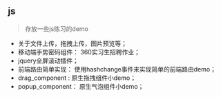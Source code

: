 ## js

> 存放一些js练习的demo

- 关于文件上传，拖拽上传，图片预览等；
- 移动端手势密码组件： 360实习生招聘作业；
- jquery全屏滚动插件；
- 前端路由简单实现： 使用hashchange事件来实现简单的前端路由demo；
- drag_component : 原生拖拽组件小demo；
- popup_component： 原生气泡组件小demo；